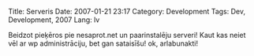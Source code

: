 Title: Serveris
Date: 2007-01-21 23:17
Category: Development
Tags: Dev, Development, 2007
Lang: lv

Beidzot pieķēros pie nesaprot.net un paarinstalēju serveri! Kaut kas neiet vēl ar wp administrāciju, bet gan sataisīšu! ok, arlabunakti!
